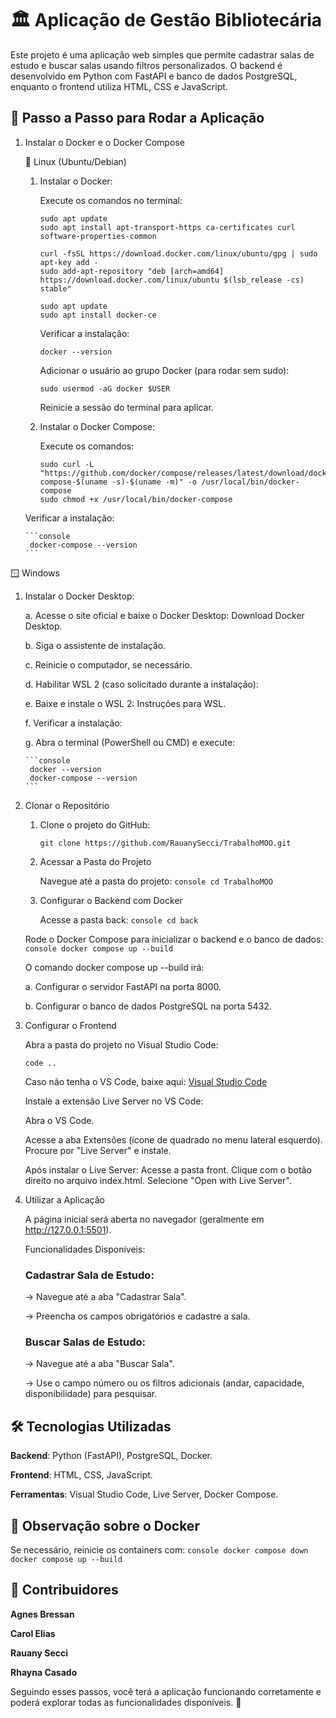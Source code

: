 # 🏛️ Aplicação de Gestão Bibliotecária

Este projeto é uma aplicação web simples que permite cadastrar salas de estudo e buscar salas usando filtros personalizados. O backend é desenvolvido em Python com FastAPI e banco de dados PostgreSQL, enquanto o frontend utiliza HTML, CSS e JavaScript.

## 🚀 Passo a Passo para Rodar a Aplicação


1.  Instalar o Docker e o Docker Compose

    🐧 Linux (Ubuntu/Debian)
    
    1. Instalar o Docker:

        Execute os comandos no terminal:

        ```console
        sudo apt update
        sudo apt install apt-transport-https ca-certificates curl software-properties-common

        curl -fsSL https://download.docker.com/linux/ubuntu/gpg | sudo apt-key add -
        sudo add-apt-repository "deb [arch=amd64] https://download.docker.com/linux/ubuntu $(lsb_release -cs) stable"

        sudo apt update
        sudo apt install docker-ce
        ```

        Verificar a instalação:

       ```console
       docker --version
       ```

        Adicionar o usuário ao grupo Docker (para rodar sem sudo):
        ```console
        sudo usermod -aG docker $USER
        ```

        Reinicie a sessão do terminal para aplicar.

    2. Instalar o Docker Compose:

        Execute os comandos:
        ```console
        sudo curl -L "https://github.com/docker/compose/releases/latest/download/docker-compose-$(uname -s)-$(uname -m)" -o /usr/local/bin/docker-compose
        sudo chmod +x /usr/local/bin/docker-compose
        ```

     Verificar a instalação:

        ```console
         docker-compose --version
        ```

 🪟 Windows

 1. Instalar o Docker Desktop:

     a. Acesse o site oficial e baixe o Docker Desktop: Download Docker Desktop.
     
     b. Siga o assistente de instalação.
     
     c. Reinicie o computador, se necessário.

     d. Habilitar WSL 2 (caso solicitado durante a instalação):
     
     e. Baixe e instale o WSL 2: Instruções para WSL.

     f. Verificar a instalação:

     g. Abra o terminal (PowerShell ou CMD) e execute:

        ```console
         docker --version
         docker-compose --version
        ```

1. Clonar o Repositório

   1. Clone o projeto do GitHub:
        ```console
        git clone https://github.com/RauanySecci/TrabalhoMOO.git
        ```

   2. Acessar a Pasta do Projeto

        Navegue até a pasta do projeto:
            ```console
            cd TrabalhoMOO
            ```

   3. Configurar o Backend com Docker

       Acesse a pasta back:
            ```console
            cd back
            ```

    Rode o Docker Compose para inicializar o backend e o banco de dados:
        ```console
        docker compose up --build
        ```

    O comando docker compose up --build irá:
    
    a. Configurar o servidor FastAPI na porta 8000.
    
    b. Configurar o banco de dados PostgreSQL na porta 5432.

2. Configurar o Frontend

    Abra a pasta do projeto no Visual Studio Code:

    ```console
    code ..
    ```

    Caso não tenha o VS Code, baixe aqui: [Visual Studio Code](https://code.visualstudio.com/)

    Instale a extensão Live Server no VS Code:
    
    Abra o VS Code.
    
    Acesse a aba Extensões (ícone de quadrado no menu lateral esquerdo).
        Procure por "Live Server" e instale.

    Após instalar o Live Server:
        Acesse a pasta front.
        Clique com o botão direito no arquivo index.html.
        Selecione "Open with Live Server".

3. Utilizar a Aplicação
    
    A página inicial será aberta no navegador (geralmente em http://127.0.0.1:5501).

    Funcionalidades Disponíveis:

    ### Cadastrar Sala de Estudo:
    -> Navegue até a aba "Cadastrar Sala".
    
    -> Preencha os campos obrigatórios e cadastre a sala.

    ### Buscar Salas de Estudo:
    -> Navegue até a aba "Buscar Sala".
    
    -> Use o campo número ou os filtros adicionais (andar, capacidade, disponibilidade) para pesquisar.


## 🛠️ Tecnologias Utilizadas

**Backend**: Python (FastAPI), PostgreSQL, Docker.

**Frontend**: HTML, CSS, JavaScript.

**Ferramentas**: Visual Studio Code, Live Server, Docker Compose.


## 🐳 Observação sobre o Docker

Se necessário, reinicie os containers com:
    ```console
    docker compose down
    docker compose up --build
    ```


## 🤝 Contribuidores

**Agnes Bressan**

**Carol Elias**

**Rauany Secci**

**Rhayna Casado**


Seguindo esses passos, você terá a aplicação funcionando corretamente e poderá explorar todas as funcionalidades disponíveis. 🚀